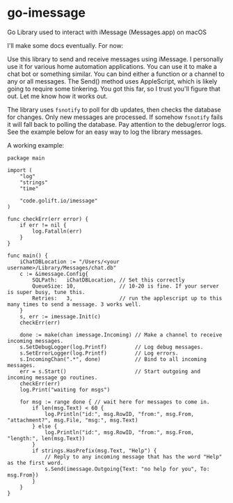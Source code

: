 # go-imessage

Go Library used to interact with iMessage (Messages.app) on macOS

I'll make some docs eventually. For now:

Use this library to send and receive messages using iMessage. I personally use it for
various home automation applications. You can use it to make a chat bot or something
similar. You can bind either a function or a channel to any or all messages.
The Send() method uses AppleScript, which is likely going to require some tinkering.
You got this far, so I trust you'll figure that out. Let me know how it works out.

The library uses `fsnotify` to poll for db updates, then checks the database for changes.
Only new messages are processed. If somehow `fsnotify` fails it will fall back to polling
the database. Pay attention to the debug/error logs. See the example below for an easy
way to log the library messages.


A working example:
```golang
package main

import (
	"log"
	"strings"
	"time"

	"code.golift.io/imessage"
)

func checkErr(err error) {
	if err != nil {
		log.Fatalln(err)
	}
}

func main() {
	iChatDBLocation := "/Users/<your username>/Library/Messages/chat.db"
	c := &imessage.Config{
		SQLPath:   iChatDBLocation, // Set this correctly
		QueueSize: 10,              // 10-20 is fine. If your server is super busy, tune this.
		Retries:   3,               // run the applescript up to this many times to send a message. 3 works well.
	}
	s, err := imessage.Init(c)
	checkErr(err)

	done := make(chan imessage.Incoming) // Make a channel to receive incoming messages.
	s.SetDebugLogger(log.Printf)         // Log debug messages.
	s.SetErrorLogger(log.Printf)         // Log errors.
	s.IncomingChan(".*", done)           // Bind to all incoming messages.
	err = s.Start()                      // Start outgoing and incoming message go routines.
	checkErr(err)
	log.Print("waiting for msgs")

	for msg := range done { // wait here for messages to come in.
		if len(msg.Text) < 60 {
			log.Println("id:", msg.RowID, "from:", msg.From, "attachment?", msg.File, "msg:", msg.Text)
		} else {
			log.Println("id:", msg.RowID, "from:", msg.From, "length:", len(msg.Text))
		}
		if strings.HasPrefix(msg.Text, "Help") {
			// Reply to any incoming message that has the word "Help" as the first word.
			s.Send(imessage.Outgoing{Text: "no help for you", To: msg.From})
		}
	}
}
```
